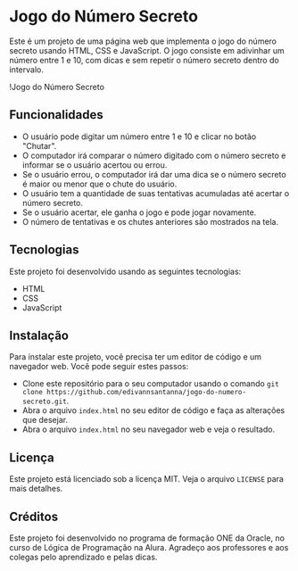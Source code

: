 # Jogo do Número Secreto

Este é um projeto de uma página web que implementa o jogo do número secreto usando HTML, CSS e JavaScript. O jogo consiste em adivinhar um número entre 1 e 10, com dicas e sem repetir o número secreto dentro do intervalo.

!Jogo do Número Secreto

## Funcionalidades

- O usuário pode digitar um número entre 1 e 10 e clicar no botão "Chutar".
- O computador irá comparar o número digitado com o número secreto e informar se o usuário acertou ou errou.
- Se o usuário errou, o computador irá dar uma dica se o número secreto é maior ou menor que o chute do usuário.
- O usuário tem a quantidade de suas tentativas acumuladas até acertar o número secreto.
- Se o usuário acertar, ele ganha o jogo e pode jogar novamente.
- O número de tentativas e os chutes anteriores são mostrados na tela.

## Tecnologias

Este projeto foi desenvolvido usando as seguintes tecnologias:

- HTML
- CSS
- JavaScript

## Instalação

Para instalar este projeto, você precisa ter um editor de código e um navegador web. Você pode seguir estes passos:

- Clone este repositório para o seu computador usando o comando `git clone https://github.com/edivannsantanna/jogo-do-numero-secreto.git`.
- Abra o arquivo `index.html` no seu editor de código e faça as alterações que desejar.
- Abra o arquivo `index.html` no seu navegador web e veja o resultado.

## Licença

Este projeto está licenciado sob a licença MIT. Veja o arquivo `LICENSE` para mais detalhes.

## Créditos

Este projeto foi desenvolvido no programa de formação ONE da Oracle, no curso de Lógica de Programação na Alura. Agradeço aos professores e aos colegas pelo aprendizado e pelas dicas.
